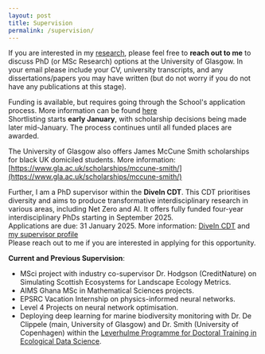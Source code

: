 ```yaml
---
layout: post
title: Supervision
permalink: /supervision/
---
```


If you are interested in my [research]({{TiffanyVlaar.github.io}}/research), please feel free to **reach out to me** to discuss PhD (or MSc Research) options at the University of Glasgow. In your email please include your CV, university transcripts, and any dissertations/papers you may have written (but do not worry if you do not have any publications at this stage).

Funding is available, but requires going through the School's application process. More information can be found [here]( https://www.gla.ac.uk/schools/mathematicsstatistics/research/postgraduate/) <br>
Shortlisting starts **early January**, with scholarship decisions being made later mid-January. The process continues until all funded places are awarded.

The University of Glasgow also offers James McCune Smith scholarships for black UK domiciled students. More information: [https://www.gla.ac.uk/scholarships/mccune-smith/](https://www.gla.ac.uk/scholarships/mccune-smith/)

Further, I am a PhD supervisor within the **DiveIn CDT**. This CDT prioritises diversity and aims to produce transformative interdisciplinary research in various areas, including Net Zero and AI. It offers fully funded four-year interdisciplinary PhDs starting in September 2025. <br>
Applications are due: 31 January 2025. More information: [DiveIn CDT](https://www.divein.org.uk) and [my supervisor profile](https://www.divein.org.uk/supervisor/tiffanyvlaar/) <br>
Please reach out to me if you are interested in applying for this opportunity.

**Current and Previous Supervision**: 
- MSci project with industry co-supervisor Dr. Hodgson (CreditNature) on Simulating Scottish Ecosystems for Landscape Ecology Metrics.
- AIMS Ghana MSc in Mathematical Sciences projects.
- EPSRC Vacation Internship on physics-informed neural networks.
- Level 4 Projects on neural network optimisation.
- Deploying deep learning for marine biodiversity monitoring with Dr. De Clippele (main, University of Glasgow) and Dr. Smith (University of Copenhagen) within the [Leverhulme Programme for Doctoral Training in Ecological Data Science](https://ecological-data-science.github.io/projects.html).

